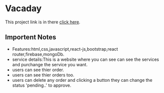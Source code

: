 # Vacaday

This project link is in there [click here](https://tourism-website-vacaday.netlify.app/).

## Importent Notes

- Features:html,css,javascript,react-js,bootstrap,react router,firebase,mongoDb.
- service details:This is a website where you can see can see the services and purchange the service you want.
- users can see thier order.
- users can see thier orders too.
- users can delete any order and clicking a button they can change the status 'pending..' to approve.
